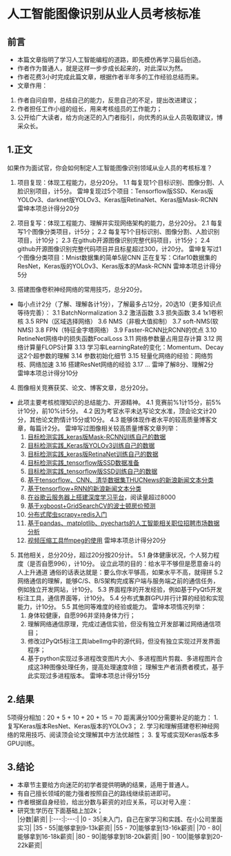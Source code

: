 # 人工智能图像识别从业人员考核标准

## 前言
* 本篇文章指明了学习人工智能编程的道路，即先模仿再学习最后创造。
* 作者作为普通人，就是这样一步步成长起来的，对此深以为然。
* 作者花费3小时完成此篇文章，根据作者半年多的工作经验总结而来。
* 文章作用：
1. 作者自问自带，总结自己的能力，反思自己的不足，提出改进建议；
2. 作者担任工作小组的组长，用来考核组员的工作能力；
3. 公开给广大读者，给方向迷茫的入门者指引，向优秀的从业人员吸取建议，博采众长。

## 1.正文
如果作为面试官，你会如何制定人工智能图像识别领域从业人员的考核标准？

1. 项目复现：体现工程能力，总分20分。
    1.1 每复现1个目标识别、图像分割、人脸识别项目，计5分。
雷坤复现过5个项目：Tensorflow版SSD、Keras版YOLOv3、darknet版YOLOv3、Keras版RetinaNet、Keras版Mask-RCNN
雷坤本项总计得分20分

2. 项目复写：体现工程能力、理解并实现网络架构的能力，总分20分。
    2.1 每复写1个图像分类项目，计5分；
    2.2 每复写1个目标识别、图像分割、人脸识别项目，计10分；
    2.3 在github开源图像识别完整代码项目，计15分；
    2.4 github开源图像识别完整代码项目并且标星超过300，计20分。
雷坤复写过1个图像分类项目：Mnist数据集的简单5层CNN
正在复写：Cifar10数据集的ResNet，Keras版的YOLOv3、Keras版本的Mask-RCNN
雷坤本项总计得分5分

3. 搭建图像卷积神经网络的常用技巧，总分20分。
* 每小点计2分（了解、理解各计1分），了解最多占12分，20选10（更多知识点等待完善）：
    3.1 BatchNormalization
    3.2 激活函数
    3.3 损失函数
    3.4 1x1卷积核
    3.5 RPN（区域选择网络）
    3.6 NMS（非极大值抑制）
    3.7 soft-NMS(软NMS)
    3.8 FPN（特征金字塔网络）
    3.9 Faster-RCNN比RCNN的优点
    3.10 RetineNet网络中的损失函数FocalLoss
    3.11 网络参数量占用显存计算
    3.12 网络计算量FLOPS计算
    3.13 学习率LearningRate的变化：Momentum、Decay这2个超参数的理解
    3.14 参数初始化细节
    3.15 轻量化网络的经验：网络剪枝、网络加速
    3.16 搭建ResNet网络的经验
    3.17 ...
雷坤了解8分、理解2分    
雷坤本项总计得分10分
    
4. 图像相关竞赛获奖、论文、博客文章，总分20分。
* 此项主要考核梳理知识的总结能力、开源精神。
    4.1 竞赛前%1计15分，前5%计10分，前10%计5分。
    4.2 因为考官水平未达写论文水准，顶会论文计20分，其他论文酌情计15分或10分。
    4.3 能够体现作者水平的较高质量博客文章，每篇计2分。
雷坤写过图像相关较高质量博客文章列举：
    1. [目标检测实践_keras版Mask-RCNN训练自己的数据](https://github.com/StevenLei2017/AI_Projects/tree/master/002_目标检测实践_keras版Mask-RCNN训练自己的数据)
    2. [目标检测实践_Keras版YOLOv3训练自己的数据](https://github.com/StevenLei2017/AI_Projects/tree/master/001_目标检测实践_keras版YOLOv3训练自己的数据)
    3. [目标检测实践_keras版RetinaNet训练自己的数据](https://www.jianshu.com/p/64852a68055f)
    4. [目标检测实践_tensorflow版SSD数据准备](https://www.jianshu.com/p/3d9436b4cb66)
    5. [目标检测实践_tensorflow版SSD训练自己的数据](https://www.jianshu.com/p/0e5f9df4686a)
    6. [基于tensorflow、CNN、清华数据集THUCNews的新浪新闻文本分类](https://www.jianshu.com/p/db8824205fc3)
    7. [基于tensorflow+RNN的新浪新闻文本分类](https://www.jianshu.com/p/b0e158e419bc)
    8. [在谷歌云服务器上搭建深度学习平台](https://www.jianshu.com/p/893d622d1b5a)，阅读量超过8000
    9. [基于xgboost+GridSearchCV的波士顿房价预测](https://www.jianshu.com/p/f34f22258a0a)
    10. [分布式爬虫scrapy+redis入门](https://www.jianshu.com/p/abe51b92c695)
    11. [基于pandas、matplotlib、pyecharts的人工智能相关职位招聘市场数据分析](https://www.jianshu.com/p/52861297b906)
    12. [视频压缩工具ffmpeg的使用](https://www.jianshu.com/p/4f660bd805f3)
雷坤本项总计得分20分
    
5. 其他相关，总分20分，超过20分按20分计。
    5.1 身体健康状况，个人努力程度（是否自愿996），计10分。
        设立此项的目的：给水平不够但是愿意奋斗的人上升通道
        通俗的话表达就是：要么你水平够高，如果水平不高，就得拼
    5.2 网络通信的理解，能够C/S、B/S架构完成客户端与服务端之前的通信任务，例如独立开发网站，计10分。
    5.3 界面程序的开发经验，例如基于PyQt5开发标注工具，通信界面等，计10分。
    5.4 分布式集群GPU并行计算的经验和实现能力，计10分。
    5.5 其他同等难度的经验或能力。
雷坤本项情况列举：
    1. 身体较健康，自愿996并坚持身体力行；
    2. 理解网络通信原理，完成过通信实验，但没有独立开发部署过网络通信项目；
    3. 修改过PyQt5标注工具labelImg中的源代码，但没有独立实现过开发界面程序；
    4. 基于python实现过多进程改变图片大小、多进程图片剪裁、多进程图片合成这3种图像处理任务，提高处理速度8倍；
       理解生产者消费者模式，基于此实现过多进程版本。
雷坤本项总计得分15分

## 2.结果
5项得分相加：20 + 5 + 10 + 20 + 15 = 70
距离满分100分需要补足的能力：
    1. 复写Keras版本ResNet、Keras版本的YOLOv3；
    2. 学习和理解搭建卷积神经网络的常用技巧、阅读顶会论文理解其中方法优越性；
    3. 复写或实现Keras版本多GPU训练。
    
## 3.结论
* 本章节主要给方向迷茫的初学者提供明确的结果，适用于普通人。
* 有自己擅长领域的能力强者按照自己的路线继续前进即可。
* 作者根据自身经验，给出分数与薪资的对应关系，可以对号入座：
* 研究生学历在下面基础上加2k；   
|分数|薪资|
|:---:|:---:|
|0 - 35|未入门，自己在家学习和实践、在小公司里面实习|
|35 - 55|能够拿到9-13k薪资|
|55 - 70|能够拿到13-16k薪资|
|70 - 80|能够拿到16-18k薪资|
|80 - 90|能够拿到18-20k薪资|
|90 - 100|能够拿到20-22k薪资|

 